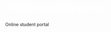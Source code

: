 # Online-student-portal-
Online student portal 
<!DOCTYPE html>
<html lang="en">
<head>
    <meta charset="UTF-8">
    <meta name="viewport" content="width=device-width, initial-scale=1.0">
    <title>Student Portal</title>
    <style>
        /* Style for the boxes */
        h1{
            padding:10px;
            color: white;
        }
        .box {
            width: 30%;
            padding: 20px;
            margin: 10px;
            border: 1px solid #b52039;
            border-radius: 5px;
            display: inline-block;
            text-align: center;
            background-color: rgb(10, 228, 177);
            padding:8px;
        }
        a{
            color:black;
            background-color:rgb(182, 234, 72);
            border:2px solid ;
            margin:5px;
            padding:5px;
        }
        a:hover
        {
            color:rgb(200, 15, 15);
            background-color: aliceblue;
        }
        h2{
            width: 30%;
            padding: 20px;
            margin: 10px;
            border: 1px solid #2f20b5;
            border-radius: 5px;
            display: inline-block;
            text-align: center;
        }
        
        

    </style>
</head>
<body bgcolor="black">
    <h1 align="center">Online Student Portal</h1>
    
    <div class="box1" align="right" style="padding-right: 50px" >
        <a href="loginpage.html" >Login</a>
    </div>

    <!-- Box for Home -->
    <div class="box">
        <h2>Home</h2>
        <p>Online Student Portal home page.</p>
        <a href="index.html">Go to Home</a>
    </div>

    <!-- Box for Courses -->
    <div class="box">
        <h2>Courses</h2>
        <p>View and manage your courses here.</p>
        <a href="course.html">Go to Courses</a>
    </div>

    <!-- Box for Grades -->
    <div class="box">
        <h2>Grades</h2>
        <p>Check your grades and academic performance.</p>
        <a href="grades.html">Go to Grades</a>
    </div>

    <!-- Box for Assignments -->
    <div class="box">
        <h2>Assignments</h2>
        <p>Submit assignments and check deadlines.</p>
        <a href="assignment.html">Go to Assignments</a>
    </div>
    
    <!-- Box for Academic Calender -->
    <div class="box">
        <h2>Academic calender</h2>
        <p>Academic Calender for end of the semester .</p>
        <a href="academic Calender.html">Go to Academic Calender</a>
    </div>
    
    <!-- Box for Contact us -->
    <div class="box">
        <h2>Contact us</h2>
        <p>Helpline.</p>
        <a href="contact us.html">Contact us</a>
    </div>

    <!--Box for Unimail -->
    <div class="box">
        <h2>Unimail</h2>
        <p>University mail account.</p>
        <a href="unimail.html">Go to Unimail</a>
    </div>

    <!-- Box for Studying Online -->
    <div class="box">
        <h2>Studying Online</h2>
        <p>Online classes .</p>
        <a href="studyingonline.html">Go to Studying Online</a>
    </div>

    <!-- Box for Road map -->
    <div class="box">
        <h2>Road map</h2>
        <p>Road map of semester in creadit wise .</p>
        <a href="roadmap.html">Go to Road map</a>
    </div>
</body>
</html>
